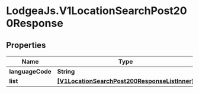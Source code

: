 # LodgeaJs.V1LocationSearchPost200Response

## Properties

Name | Type | Description | Notes
------------ | ------------- | ------------- | -------------
**languageCode** | **String** |  | [optional] 
**list** | [**[V1LocationSearchPost200ResponseListInner]**](V1LocationSearchPost200ResponseListInner.md) |  | [optional] 


